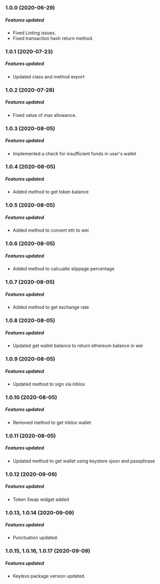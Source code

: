 ### 1.0.0 (2020-06-29)

##### Features updated

* Fixed Linting issues.
* Fixed transaction hash return method.

### 1.0.1 (2020-07-23)

##### Features updated

* Updated class and method export

### 1.0.2 (2020-07-28)

##### Features updated

* Fixed value of max allowance.

### 1.0.3 (2020-08-05)

##### Features updated

* Implemented a check for insufficient funds in user's wallet

### 1.0.4 (2020-08-05)

##### Features updated

* Added method to get token balance

### 1.0.5 (2020-08-05)

##### Features updated

* Added method to convert eth to wei

### 1.0.6 (2020-08-05)

##### Features updated

* Added method to calcualte slippage percentage

### 1.0.7 (2020-08-05)

##### Features updated

* Added method to get exchange rate

### 1.0.8 (2020-08-05)

##### Features updated

* Updated get wallet balance to return ethereum balance in wei

### 1.0.9 (2020-08-05)

##### Features updated

* Updated method to sign via inblox

### 1.0.10 (2020-08-05)

##### Features updated

* Removed method to get inblox wallet

### 1.0.11 (2020-08-05)

##### Features updated

* Updated method to get wallet using keystore sjson and passphrase

### 1.0.12 (2020-09-09)

##### Features updated

* Token Swap widget added

### 1.0.13, 1.0.14 (2020-09-09)

##### Features updated

* Punctuation updated.


### 1.0.15, 1.0.16, 1.0.17 (2020-09-09)

##### Features updated

* Keyless package version updated.

